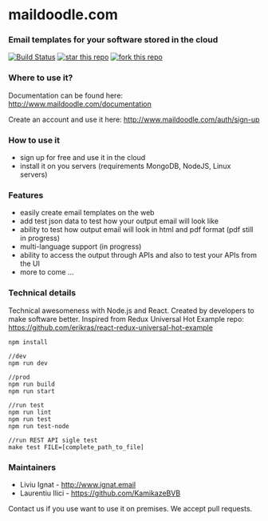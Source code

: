 # maildoodle.com
### Email templates for your software stored in the cloud

[![Build Status](https://travis-ci.org/liviuignat/email-templates.svg?branch=master)](https://travis-ci.org/liviuignat/email-templates)
[![star this repo](http://githubbadges.com/star.svg?user=liviuignat&repo=email-templates&style=default)](https://github.com/liviuignat/email-templates)
[![fork this repo](http://githubbadges.com/fork.svg?user=liviuignat&repo=email-templates&style=default)](https://github.com/liviuignat/email-templates/fork)

### Where to use it?
Documentation can be found here: 
http://www.maildoodle.com/documentation

Create an account and use it here: 
http://www.maildoodle.com/auth/sign-up


### How to use it
- sign up for free and use it in the cloud
- install it on you servers (requirements MongoDB, NodeJS, Linux servers)

### Features
- easily create email templates on the web
- add test json data to test how your output email will look like
- ability to test how output email will look in html and pdf format (pdf still in progress)
- multi-language support (in progress)
- ability to access the output through APIs and also to test your APIs from the UI
- more to come ...

### Technical details
Technical awesomeness with Node.js and React. Created by developers to make software better.
Inspired from Redux Universal Hot Example repo: 
https://github.com/erikras/react-redux-universal-hot-example

```
npm install

//dev
npm run dev

//prod
npm run build
npm run start

//run test
npm run lint
npm run test
npm run test-node

//run REST API sigle test
make test FILE=[complete_path_to_file]
```

### Maintainers
- Liviu Ignat - http://www.ignat.email
- Laurentiu Ilici - https://github.com/KamikazeBVB

Contact us if you use want to use it on premises. We accept pull requests.
